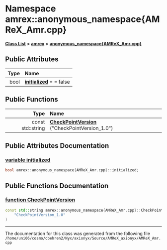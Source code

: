 
# Namespace amrex::anonymous\_namespace{AMReX\_Amr.cpp}


[**Class List**](annotated.md) **>** [**amrex**](namespaceamrex.md) **>** [**anonymous\_namespace{AMReX\_Amr.cpp}**](namespaceamrex_1_1anonymous__namespace_02AMReX__Amr_8cpp_03.md)


















## Public Attributes

| Type | Name |
| ---: | :--- |
|  bool | [**initialized**](namespaceamrex_1_1anonymous__namespace_02AMReX__Amr_8cpp_03.md#variable-initialized)   = = false<br> |


## Public Functions

| Type | Name |
| ---: | :--- |
|  const std::string | [**CheckPointVersion**](namespaceamrex_1_1anonymous__namespace_02AMReX__Amr_8cpp_03.md#function-checkpointversion) ("CheckPointVersion\_1.0") <br> |








## Public Attributes Documentation


### <a href="#variable-initialized" id="variable-initialized">variable initialized </a>


```cpp
bool amrex::anonymous_namespace{AMReX_Amr.cpp}::initialized;
```


## Public Functions Documentation


### <a href="#function-checkpointversion" id="function-checkpointversion">function CheckPointVersion </a>


```cpp
const std::string amrex::anonymous_namespace{AMReX_Amr.cpp}::CheckPointVersion (
    "CheckPointVersion_1.0"
) 
```



------------------------------
The documentation for this class was generated from the following file `/home/uni06/cosmo/cbehren2/Nyx/axionyx/Source/AMReX_axionyx/AMReX_Amr.cpp`